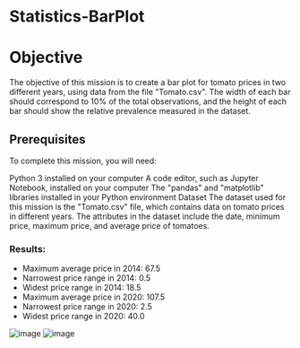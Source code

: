 # Statistics-BarPlot

# Objective
The objective of this mission is to create a bar plot for tomato prices in two different years, using data from the file "Tomato.csv". The width of each bar should correspond to 10% of the total observations, and the height of each bar should show the relative prevalence measured in the dataset.

## Prerequisites
To complete this mission, you will need:

Python 3 installed on your computer
A code editor, such as Jupyter Notebook, installed on your computer
The "pandas" and "matplotlib" libraries installed in your Python environment
Dataset
The dataset used for this mission is the "Tomato.csv" file, which contains data on tomato prices in different years. The attributes in the dataset include the date, minimum price, maximum price, and average price of tomatoes.

### Results:
- Maximum average price in 2014: 67.5
- Narrowest price range in 2014: 0.5
- Widest price range in 2014: 18.5
- Maximum average price in 2020: 107.5
- Narrowest price range in 2020: 2.5
- Widest price range in 2020: 40.0

![image](https://user-images.githubusercontent.com/94087682/228620604-8b47d093-7d9f-4974-90e8-3232fad7568d.png)
![image](https://user-images.githubusercontent.com/94087682/228620635-2d2eddf4-631d-4ffd-91e9-9111c97b7f27.png)



